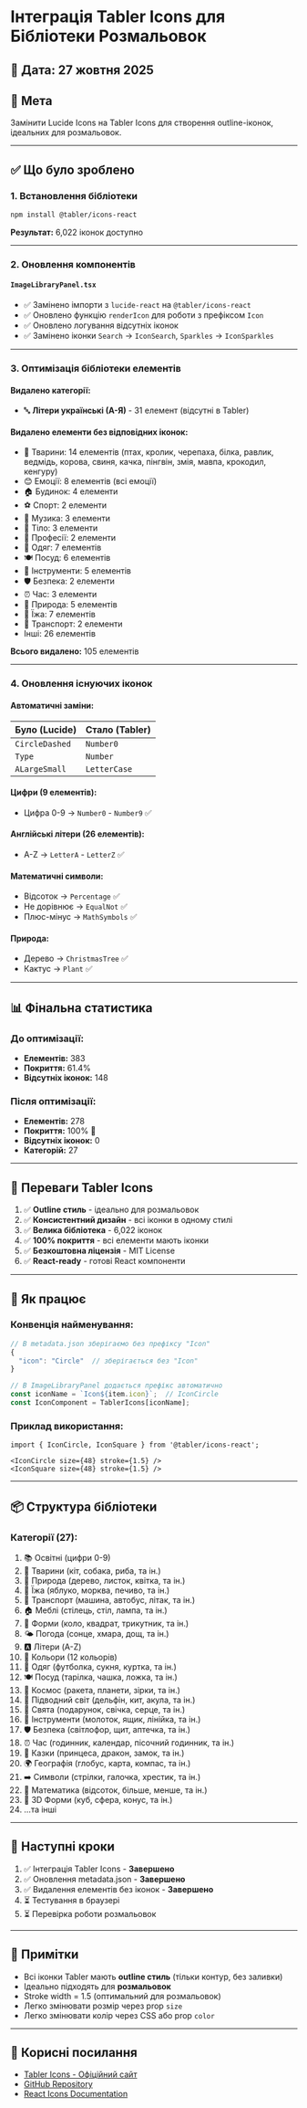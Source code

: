 # Інтеграція Tabler Icons для Бібліотеки Розмальовок

## 📅 Дата: 27 жовтня 2025

## 🎯 Мета
Замінити Lucide Icons на Tabler Icons для створення outline-іконок, ідеальних для розмальовок.

---

## ✅ Що було зроблено

### 1. Встановлення бібліотеки
```bash
npm install @tabler/icons-react
```

**Результат:** 6,022 іконок доступно

---

### 2. Оновлення компонентів

#### `ImageLibraryPanel.tsx`
- ✅ Замінено імпорти з `lucide-react` на `@tabler/icons-react`
- ✅ Оновлено функцію `renderIcon` для роботи з префіксом `Icon`
- ✅ Оновлено логування відсутніх іконок
- ✅ Замінено іконки `Search` → `IconSearch`, `Sparkles` → `IconSparkles`

---

### 3. Оптимізація бібліотеки елементів

#### Видалено категорії:
- 🔤 **Літери українські (А-Я)** - 31 елемент (відсутні в Tabler)

#### Видалено елементи без відповідних іконок:
- 🐾 Тварини: 14 елементів (птах, кролик, черепаха, білка, равлик, ведмідь, корова, свиня, качка, пінгвін, змія, мавпа, крокодил, кенгуру)
- 😊 Емоції: 8 елементів (всі емоції)
- 🏠 Будинок: 4 елементи
- ⚽ Спорт: 2 елементи
- 🎵 Музика: 3 елементи
- 👤 Тіло: 3 елементи
- 👷 Професії: 2 елементи
- 👕 Одяг: 7 елементів
- 🍽️ Посуд: 6 елементів
- 🔧 Інструменти: 5 елементів
- 🛡️ Безпека: 2 елементи
- ⏰ Час: 3 елементи
- 🌿 Природа: 5 елементів
- 🍎 Їжа: 7 елементів
- 🚗 Транспорт: 2 елементи
- Інші: 26 елементів

**Всього видалено:** 105 елементів

---

### 4. Оновлення існуючих іконок

#### Автоматичні заміни:
| Було (Lucide) | Стало (Tabler) |
|---------------|----------------|
| `CircleDashed` | `Number0` |
| `Type` | `Number` |
| `ALargeSmall` | `LetterCase` |

#### Цифри (9 елементів):
- Цифра 0-9 → `Number0` - `Number9` ✅

#### Англійські літери (26 елементів):
- A-Z → `LetterA` - `LetterZ` ✅

#### Математичні символи:
- Відсоток → `Percentage` ✅
- Не дорівнює → `EqualNot` ✅
- Плюс-мінус → `MathSymbols` ✅

#### Природа:
- Дерево → `ChristmasTree` ✅
- Кактус → `Plant` ✅

---

## 📊 Фінальна статистика

### До оптимізації:
- **Елементів:** 383
- **Покриття:** 61.4%
- **Відсутніх іконок:** 148

### Після оптимізації:
- **Елементів:** 278
- **Покриття:** 100% 🎉
- **Відсутніх іконок:** 0
- **Категорій:** 27

---

## 🎨 Переваги Tabler Icons

1. ✅ **Outline стиль** - ідеально для розмальовок
2. ✅ **Консистентний дизайн** - всі іконки в одному стилі
3. ✅ **Велика бібліотека** - 6,022 іконок
4. ✅ **100% покриття** - всі елементи мають іконки
5. ✅ **Безкоштовна ліцензія** - MIT License
6. ✅ **React-ready** - готові React компоненти

---

## 🔄 Як працює

### Конвенція найменування:
```typescript
// В metadata.json зберігаємо без префіксу "Icon"
{
  "icon": "Circle"  // зберігається без "Icon"
}

// В ImageLibraryPanel додається префікс автоматично
const iconName = `Icon${item.icon}`;  // IconCircle
const IconComponent = TablerIcons[iconName];
```

### Приклад використання:
```tsx
import { IconCircle, IconSquare } from '@tabler/icons-react';

<IconCircle size={48} stroke={1.5} />
<IconSquare size={48} stroke={1.5} />
```

---

## 📦 Структура бібліотеки

### Категорії (27):
1. 📚 Освітні (цифри 0-9)
2. 🐾 Тварини (кіт, собака, риба, та ін.)
3. 🌿 Природа (дерево, листок, квітка, та ін.)
4. 🍎 Їжа (яблуко, морква, печиво, та ін.)
5. 🚗 Транспорт (машина, автобус, літак, та ін.)
6. 🏠 Меблі (стілець, стіл, лампа, та ін.)
7. 🎈 Форми (коло, квадрат, трикутник, та ін.)
8. 🌤️ Погода (сонце, хмара, дощ, та ін.)
9. 🅰️ Літери (A-Z)
10. 🎨 Кольори (12 кольорів)
11. 👕 Одяг (футболка, сукня, куртка, та ін.)
12. 🍽️ Посуд (тарілка, чашка, ложка, та ін.)
13. 🚀 Космос (ракета, планети, зірки, та ін.)
14. 🐠 Підводний світ (дельфін, кит, акула, та ін.)
15. 🎄 Свята (подарунок, свічка, серце, та ін.)
16. 🔧 Інструменти (молоток, ящик, лінійка, та ін.)
17. 🛡️ Безпека (світлофор, щит, аптечка, та ін.)
18. ⏰ Час (годинник, календар, пісочний годинник, та ін.)
19. 🧚 Казки (принцеса, дракон, замок, та ін.)
20. 🌍 Географія (глобус, карта, компас, та ін.)
21. ➡️ Символи (стрілки, галочка, хрестик, та ін.)
22. 🔢 Математика (відсоток, більше, менше, та ін.)
23. 🧊 3D Форми (куб, сфера, конус, та ін.)
24. ...та інші

---

## 🚀 Наступні кроки

1. ✅ Інтеграція Tabler Icons - **Завершено**
2. ✅ Оновлення metadata.json - **Завершено**
3. ✅ Видалення елементів без іконок - **Завершено**
4. ⏳ Тестування в браузері
5. ⏳ Перевірка роботи розмальовок

---

## 📝 Примітки

- Всі іконки Tabler мають **outline стиль** (тільки контур, без заливки)
- Ідеально підходять для **розмальовок**
- Stroke width = 1.5 (оптимальний для розмальовок)
- Легко змінювати розмір через prop `size`
- Легко змінювати колір через CSS або prop `color`

---

## 🔗 Корисні посилання

- [Tabler Icons - Офіційний сайт](https://tabler-icons.io/)
- [GitHub Repository](https://github.com/tabler/tabler-icons)
- [React Icons Documentation](https://github.com/tabler/tabler-icons/tree/master/packages/icons-react)

